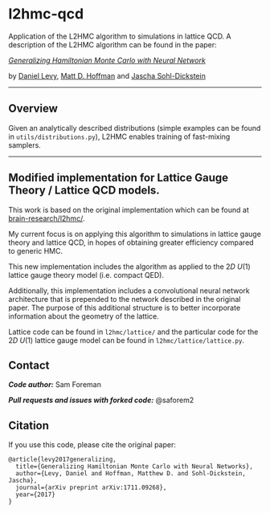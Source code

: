 # l2hmc-qcd

Application of the L2HMC algorithm to simulations in lattice QCD. A description
of the L2HMC algorithm can be found in the paper:

[*Generalizing Hamiltonian Monte Carlo with Neural Network*](https://arxiv.org/abs/1711.09268)

by [Daniel Levy](http://ai.stanford.edu/~danilevy), [Matt D. Hoffman](http://matthewdhoffman.com/) and [Jascha Sohl-Dickstein](sohldickstein.com)

---

## Overview

Given an analytically described distributions (simple examples can be found in
`utils/distributions.py`), L2HMC enables training of fast-mixing samplers.

---
## Modified implementation for Lattice Gauge Theory / Lattice QCD models. 

This work is based on the original implementation which can be found at
[brain-research/l2hmc/](https://github.com/brain-research/l2hmc). 

My current focus is on applying this algorithm to simulations in lattice gauge
theory and lattice QCD, in hopes of obtaining greater efficiency compared to
generic HMC.

This new implementation includes the algorithm as applied to the $2D$ $U{(1)}$ lattice gauge theory model (i.e. compact QED).

Additionally, this implementation includes a convolutional neural network
architecture that is prepended to the network described in the original paper.
The purpose of this additional structure is to better incorporate information
about the geometry of the lattice.

Lattice code can be found in `l2hmc/lattice/` and the particular code for the
$2D$ $U{(1)}$ lattice gauge model can be found in `l2hmc/lattice/lattice.py`.


## Contact

***Code author:*** Sam Foreman

***Pull requests and issues with forked code:*** @saforem2

## Citation

If you use this code, please cite the original paper:
```
@article{levy2017generalizing,
  title={Generalizing Hamiltonian Monte Carlo with Neural Networks},
  author={Levy, Daniel and Hoffman, Matthew D. and Sohl-Dickstein, Jascha},
  journal={arXiv preprint arXiv:1711.09268},
  year={2017}
}
```
